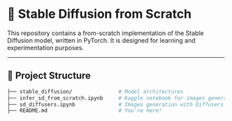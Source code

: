 # 🧠 Stable Diffusion from Scratch

This repository contains a from-scratch implementation of the Stable Diffusion model, written in PyTorch. It is designed for learning and experimentation purposes.

---

## 📁 Project Structure

```bash
├── stable_diffusion/               # Model architectures
├── infer_sd_from_scratch.ipynb     # Kaggle notebook for images generation
├── sd_diffusers.ipynb              # Images generation with Diffusers 
├── README.md                       # You're here!
```

